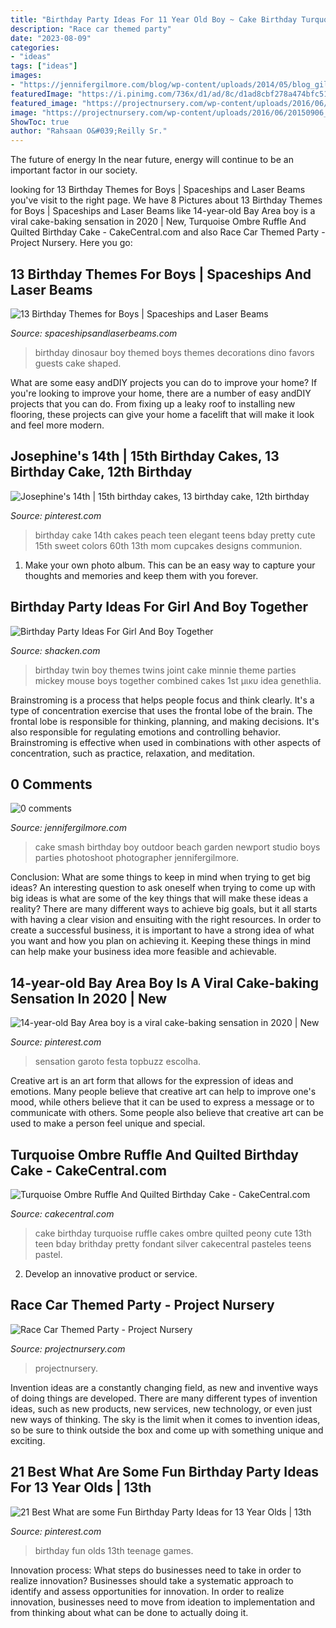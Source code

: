 ```yaml
---
title: "Birthday Party Ideas For 11 Year Old Boy ~ Cake Birthday Turquoise Ruffle Cakes Ombre Quilted Peony Cute 13th Teen Bday Brithday Pretty Fondant Silver Cakecentral Pasteles Teens Pastel"
description: "Race car themed party"
date: "2023-08-09"
categories:
- "ideas"
tags: ["ideas"]
images:
- "https://jennifergilmore.com/blog/wp-content/uploads/2014/05/blog_gilmore_studios_photo_orange_county_newport_beach_family_portrait_cake_smash_outdoor_one_yr_old_boy_cowboy_boots_spencer_3.jpg"
featuredImage: "https://i.pinimg.com/736x/d1/ad/8c/d1ad8cbf278a474bfc517d24742a310b.jpg"
featured_image: "https://projectnursery.com/wp-content/uploads/2016/06/20150906_125321.jpg"
image: "https://projectnursery.com/wp-content/uploads/2016/06/20150906_125321.jpg"
ShowToc: true
author: "Rahsaan O&#039;Reilly Sr."
---
```



The future of energy
In the near future, energy will continue to be an important factor in our society.

	

		
looking for 13 Birthday Themes for Boys | Spaceships and Laser Beams you've visit to the right page. We have 8 Pictures about 13 Birthday Themes for Boys | Spaceships and Laser Beams like 14-year-old Bay Area boy is a viral cake-baking sensation in 2020 | New, Turquoise Ombre Ruffle And Quilted Birthday Cake - CakeCentral.com and also Race Car Themed Party - Project Nursery. Here you go:
		
    
## 13 Birthday Themes For Boys | Spaceships And Laser Beams

<img loading=lazy src="http://spaceshipsandlaserbeams.com/wp-content/uploads/2016/05/12-boys-dinosaur-birthday-party-ideas.jpg" onerror="this.onerror=null;this.src='https://tse4.mm.bing.net/th?id=OIP.qkZ28pq7Rm5w2jjh-6pQCgHaLH&amp;pid=15.1';" alt="13 Birthday Themes for Boys | Spaceships and Laser Beams">

_Source: spaceshipsandlaserbeams.com_

>birthday dinosaur boy themed boys themes decorations dino favors guests cake shaped. 

	

What are some easy andDIY projects you can do to improve your home?
If you're looking to improve your home, there are a number of easy andDIY projects that you can do. From fixing up a leaky roof to installing new flooring, these projects can give your home a facelift that will make it look and feel more modern.

    
## Josephine&#039;s 14th | 15th Birthday Cakes, 13 Birthday Cake, 12th Birthday

<img loading=lazy src="https://i.pinimg.com/736x/4f/24/8f/4f248fd7ee27b2b61ba55ec8057327f0--th-birthday-cake-ideas-cake-birthday-teen.jpg" onerror="this.onerror=null;this.src='https://tse4.mm.bing.net/th?id=OIP.nnle0m3ltC4yrXd8tSzmwAAAAA&amp;pid=15.1';" alt="Josephine&#039;s 14th | 15th birthday cakes, 13 birthday cake, 12th birthday">

_Source: pinterest.com_

>birthday cake 14th cakes peach teen elegant teens bday pretty cute 15th sweet colors 60th 13th mom cupcakes designs communion. 

	

1. Make your own photo album. This can be an easy way to capture your thoughts and memories and keep them with you forever.

    
## Birthday Party Ideas For Girl And Boy Together

<img loading=lazy src="https://www.shacken.com/wp-content/uploads/2018/12/7328daaa45243585ef570beb38359b8b__twin_birthday_party_themes_boy_girl_twin_party_ideas_boy_and_girl_2.jpg" onerror="this.onerror=null;this.src='https://tse1.mm.bing.net/th?id=OIP.P2RB80VF3ioIJ_5Gcf88WwAAAA&amp;pid=15.1';" alt="Birthday Party Ideas For Girl And Boy Together">

_Source: shacken.com_

>birthday twin boy themes twins joint cake minnie theme parties mickey mouse boys together combined cakes 1st μικυ idea genethlia. 

	

Brainstroming is a process that helps people focus and think clearly. It's a type of concentration exercise that uses the frontal lobe of the brain. The frontal lobe is responsible for thinking, planning, and making decisions. It's also responsible for regulating emotions and controlling behavior. Brainstroming is effective when used in combinations with other aspects of concentration, such as practice, relaxation, and meditation.

    
## 0 Comments

<img loading=lazy src="https://jennifergilmore.com/blog/wp-content/uploads/2014/05/blog_gilmore_studios_photo_orange_county_newport_beach_family_portrait_cake_smash_outdoor_one_yr_old_boy_cowboy_boots_spencer_3.jpg" onerror="this.onerror=null;this.src='https://tse4.mm.bing.net/th?id=OIP.eNTemHv8N5j3nnTWCMJUDAHaFS&amp;pid=15.1';" alt="0 comments">

_Source: jennifergilmore.com_

>cake smash birthday boy outdoor beach garden newport studio boys parties photoshoot photographer jennifergilmore. 

	

Conclusion: What are some things to keep in mind when trying to get big ideas?
An interesting question to ask oneself when trying to come up with big ideas is what are some of the key things that will make these ideas a reality? There are many different ways to achieve big goals, but it all starts with having a clear vision and ensuiting with the right resources. In order to create a successful business, it is important to have a strong idea of what you want and how you plan on achieving it. Keeping these things in mind can help make your business idea more feasible and achievable.

    
## 14-year-old Bay Area Boy Is A Viral Cake-baking Sensation In 2020 | New

<img loading=lazy src="https://i.pinimg.com/736x/d1/ad/8c/d1ad8cbf278a474bfc517d24742a310b.jpg" onerror="this.onerror=null;this.src='https://tse2.mm.bing.net/th?id=OIP.ms4FqS4nUekikOudSc9y6AHaJJ&amp;pid=15.1';" alt="14-year-old Bay Area boy is a viral cake-baking sensation in 2020 | New">

_Source: pinterest.com_

>sensation garoto festa topbuzz escolha. 

	

Creative art is an art form that allows for the expression of ideas and emotions. Many people believe that creative art can help to improve one's mood, while others believe that it can be used to express a message or to communicate with others. Some people also believe that creative art can be used to make a person feel unique and special.

    
## Turquoise Ombre Ruffle And Quilted Birthday Cake - CakeCentral.com

<img loading=lazy src="https://cdn001.cakecentral.com/gallery/2015/05/900_ATSL1sgTVj-turquoise-ombre-ruffle-and-quilted-birthday-cake.jpg" onerror="this.onerror=null;this.src='https://tse1.mm.bing.net/th?id=OIP.glJlPU69QRj-EJSF1WQ-OgHaJ4&amp;pid=15.1';" alt="Turquoise Ombre Ruffle And Quilted Birthday Cake - CakeCentral.com">

_Source: cakecentral.com_

>cake birthday turquoise ruffle cakes ombre quilted peony cute 13th teen bday brithday pretty fondant silver cakecentral pasteles teens pastel. 

	

2. Develop an innovative product or service.

    
## Race Car Themed Party - Project Nursery

<img loading=lazy src="https://projectnursery.com/wp-content/uploads/2016/06/20150906_125321.jpg" onerror="this.onerror=null;this.src='https://tse3.mm.bing.net/th?id=OIP.7LUWs1jbdiIRNWYdNNw6BwHaNK&amp;pid=15.1';" alt="Race Car Themed Party - Project Nursery">

_Source: projectnursery.com_

>projectnursery. 

	

Invention ideas are a constantly changing field, as new and inventive ways of doing things are developed. There are many different types of invention ideas, such as new products, new services, new technology, or even just new ways of thinking. The sky is the limit when it comes to invention ideas, so be sure to think outside the box and come up with something unique and exciting.

    
## 21 Best What Are Some Fun Birthday Party Ideas For 13 Year Olds | 13th

<img loading=lazy src="https://i.pinimg.com/736x/d4/41/74/d441742ec32797ae5beaf4b0807c72ca.jpg" onerror="this.onerror=null;this.src='https://tse3.mm.bing.net/th?id=OIP.zcVqKC99Zt-JoxpB06IYswHaO0&amp;pid=15.1';" alt="21 Best What are some Fun Birthday Party Ideas for 13 Year Olds | 13th">

_Source: pinterest.com_

>birthday fun olds 13th teenage games. 

	

Innovation process: What steps do businesses need to take in order to realize innovation?
Businesses should take a systematic approach to identify and assess opportunities for innovation. In order to realize innovation, businesses need to move from ideation to implementation and from thinking about what can be done to actually doing it.

